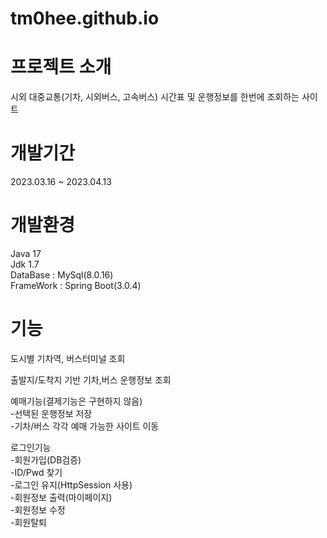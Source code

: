 # tm0hee.github.io

# 프로젝트 소개 
시외 대중교통(기차, 시외버스, 고속버스) 시간표 및 운행정보를 한번에 조회하는 사이트   


# 개발기간
2023.03.16 ~ 2023.04.13   

# 개발환경
Java 17   
Jdk 1.7   
DataBase : MySql(8.0.16)   
FrameWork : Spring Boot(3.0.4)   


# 기능
도시별 기차역, 버스터미널 조회   

출발지/도착지 기반 기차,버스 운행정보 조회   

예매기능(결제기능은 구현하지 않음)   
-선택된 운행정보 저장   
-기차/버스 각각 예매 가능한 사이트 이동   

로그인기능   
-회원가입(DB검증)   
-ID/Pwd 찾기   
-로그인 유지(HttpSession 사용)   
-회원정보 출력(마이페이지)   
-회원정보 수정   
-회원탈퇴   

